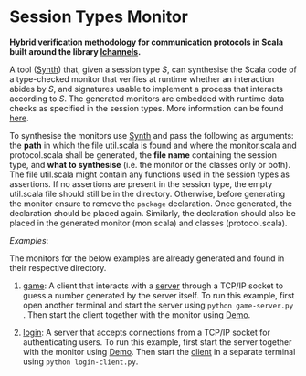 # Session Types Monitor
**Hybrid verification methodology for communication protocols in Scala built around the library [lchannels](https://github.com/alcestes/lchannels).**

A tool ([Synth](https://github.com/chrisbartoloburlo/stmonitor/blob/master/monitor/src/main/scala/monitor/Synth.scala)) that, given a session type _S_, can synthesise the Scala code of a type-checked monitor that verifies at runtime whether an interaction abides by _S_, and signatures usable to implement a process that interacts according to _S_. The generated monitors are embedded with runtime data checks as specified in the session types. More information can be found [here]().

To synthesise the monitors use [Synth](https://github.com/chrisbartoloburlo/stmonitor/blob/master/monitor/src/main/scala/monitor/Synth.scala) and pass the following as arguments: the **path** in which the file util.scala is found and where the monitor.scala and protocol.scala shall be generated, the **file name** containing the session type, and **what to synthesise** (i.e. the monitor or the classes only or both). The file util.scala might contain any functions used in the session types as assertions. If no assertions are present in the session type, the empty util.scala file should still be in the directory. Otherwise, before generating the monitor ensure to remove the `package` declaration. Once generated, the declaration should be placed again. Similarly, the declaration should also be placed in the generated monitor (mon.scala) and classes (protocol.scala). 

_Examples_: 

The monitors for the below examples are already generated and found in their respective directory. 

1. [game](https://github.com/chrisbartoloburlo/stmonitor/tree/master/examples/src/main/scala/monitor/examples/game): A client that interacts with a [server](https://github.com/chrisbartoloburlo/stmonitor/blob/master/scripts/game-server.py) through a TCP/IP socket to guess a number generated by the server itself. To run this example, first open another terminal and start the server using `python game-server.py `. Then start the client together with the monitor using [Demo](https://github.com/chrisbartoloburlo/stmonitor/blob/master/examples/src/main/scala/monitor/examples/game/Demo.scala).

2. [login](https://github.com/chrisbartoloburlo/stmonitor/tree/master/examples/src/main/scala/monitor/examples/login): A server that accepts connections from a TCP/IP socket for authenticating users. To run this example, first start the server together with the monitor using [Demo](https://github.com/chrisbartoloburlo/stmonitor/blob/master/examples/src/main/scala/monitor/examples/login/Demo.scala). Then start the [client](https://github.com/chrisbartoloburlo/stmonitor/blob/master/scripts/login-client.py) in a separate terminal using `python login-client.py`.